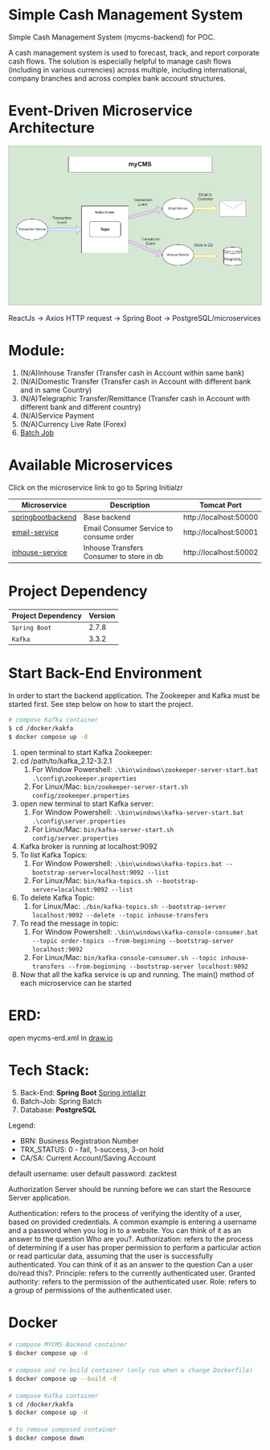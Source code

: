 # Simple Cash Management System 
Simple Cash Management System (mycms-backend) for POC.

<p>A cash management system is used to forecast, track, and report corporate cash flows. 
The solution is especially helpful to manage cash flows (including in various currencies) across multiple,
including international, company branches and across complex bank account structures.
</p>


<h1>Event-Driven Microservice Architecture</h1>

![myCMS-MS](./documentation/system-architecture/MyCMS-SystemArchitecture-v0.2.0.png)

ReactJs -> Axios HTTP request -> Spring Boot -> PostgreSQL/microservices

<h1>Module:</h1>

1. (N/A)Inhouse Transfer (Transfer cash in Account within same bank)
2. (N/A)Domestic Transfer (Transfer cash in Account with different bank and in same Country)
3. (N/A)Telegraphic Transfer/Remittance (Transfer cash in Account with different bank and different country)
4. (N/A)Service Payment
5. (N/A)Currency Live Rate (Forex)
6. [Batch Job](https://start.spring.io/#!type=maven-project&language=java&platformVersion=2.7.3&packaging=jar&jvmVersion=11&groupId=com.dzakirinmd&artifactId=batch-job&name=batch-job&description=A%20simple%20batch%20job%20for%20processing%20data%20from%20txt%20file&packageName=com.dzakirinmd.batchjob&dependencies=lombok,web,batch,postgresql,data-jpa)

<h1>Available Microservices</h1>

Click on the microservice link to go to Spring Initialzr

| Microservice                                                                                                                                                                                                                                                                                                                                                                                        | Description                               | Tomcat Port            |
|-----------------------------------------------------------------------------------------------------------------------------------------------------------------------------------------------------------------------------------------------------------------------------------------------------------------------------------------------------------------------------------------------------|-------------------------------------------|------------------------|
| [springbootbackend](https://start.spring.io/#!type=maven-project&language=java&platformVersion=2.7.1&packaging=jar&jvmVersion=11&groupId=com&artifactId=springbootbackend&name=springboot-backend&description=Simple%20full%20stack%20web%20application%20for%20managing%20accounts%20in%20a%20company&packageName=com.springbootbackend&dependencies=web,data-jpa,devtools,postgresql)             | Base backend                              | http://localhost:50000 |
| [email-service](https://start.spring.io/#!type=maven-project&language=java&platformVersion=2.7.2&packaging=jar&jvmVersion=11&groupId=net.dzakirinmd&artifactId=email-service&name=email-service&description=Demo%20Microservice%20project%20for%20Spring%20Boot%20Stock%20Service&packageName=net.dzakirinmd.emailservice&dependencies=web,kafka)                                                   | Email Consumer Service to consume order   | http://localhost:50001 |
| [inhouse-service](https://start.spring.io/#!type=maven-project&language=java&platformVersion=2.7.2&packaging=jar&jvmVersion=11&groupId=net.dzakirinmd&artifactId=stock-service&name=stock-service&description=Demo%20Microservice%20project%20for%20Spring%20Boot%20Stock%20Service&packageName=net.dzakirinmd.stockservice&dependencies=web,kafka)                                                 | Inhouse Transfers Consumer to store in db | http://localhost:50002 |

<h1>Project Dependency</h1>

| Project Dependency | Version |
|--------------------|---------|
| `Spring Boot`      | 2.7.8   |
| `Kafka`            | 3.3.2   |



<h1>Start Back-End Environment</h1>
<p>In order to start the backend application. The Zookeeper and Kafka must be started first. See step below on how to start the project.</p>

```bash
# compose Kafka container
$ cd /docker/kakfa
$ docker compose up -d
```

1. open terminal to start Kafka Zookeeper:
2. cd /path/to/kafka_2.12-3.2.1
    1. For Window Powershell: ```.\bin\windows\zookeeper-server-start.bat .\config\zookeeper.properties```
    2. For Linux/Mac: ```bin/zookeeper-server-start.sh config/zookeeper.properties```
3. open new terminal to start Kafka server:
    1. For Window Powershell: ```.\bin\windows\kafka-server-start.bat .\config\server.properties```
    2. For Linux/Mac: ```bin/kafka-server-start.sh config/server.properties```
4. Kafka broker is running at localhost:9092
5. To list Kafka Topics:
   1. For Window Powershell: ```.\bin\windows\kafka-topics.bat --bootstrap-server=localhost:9092 --list```
   2. For Linux/Mac: ```bin/kafka-topics.sh --bootstrap-server=localhost:9092 --list```
6. To delete Kafka Topic:
    1. for Linux/Mac: ```./bin/kafka-topics.sh --bootstrap-server localhost:9092 --delete --topic inhouse-transfers```
7. To read the message in topic:
    1. For Window Powershell: ```.\bin\windows\kafka-console-consumer.bat --topic order-topics --from-beginning --bootstrap-server localhost:9092```
    2. For Linux/Mac: ```bin/kafka-console-consumer.sh --topic inhouse-transfers --from-beginning --bootstrap-server localhost:9092```
8. Now that all the kafka service is up and running. The main() method of each microservice can be started

<h1>ERD:</h1>

open mycms-erd.xml in [draw.io](https://app.diagrams.net/)

<h1>Tech Stack:</h1>

5. Back-End: <b>Spring Boot</b> [Spring intializr](https://start.spring.io/#!type=maven-project&language=java&platformVersion=2.7.1&packaging=jar&jvmVersion=11&groupId=com&artifactId=springbootbackend&name=springboot-backend&description=Simple%20full%20stack%20web%20application%20for%20managing%20accounts%20in%20a%20company&packageName=com.springbootbackend&dependencies=web,data-jpa,devtools,postgresql)
6. Batch-Job: Spring Batch
7. Database: <b>PostgreSQL</b>



Legend:
- BRN: Business Registration Number
- TRX_STATUS: 0 - fail, 1-success, 3-on hold
- CA/SA: Current Account/Saving Account




default username: user
default password: zacktest

Authorization Server should be running before we can start the Resource Server application.


Authentication: refers to the process of verifying the identity of a user, based on provided credentials. A common example is entering a username and a password when you log in to a website. You can think of it as an answer to the question Who are you?.
Authorization: refers to the process of determining if a user has proper permission to perform a particular action or read particular data, assuming that the user is successfully authenticated. You can think of it as an answer to the question Can a user do/read this?.
Principle: refers to the currently authenticated user.
Granted authority: refers to the permission of the authenticated user.
Role: refers to a group of permissions of the authenticated user.

# Docker
```bash
# compose MYCMS-Backend container
$ docker compose up -d

# compose and re-build container (only run when u change Dockerfile)
$ docker compose up --build -d

# compose Kafka container
$ cd /docker/kakfa
$ docker compose up -d

# to remove composed container
$ docker compose down
```
